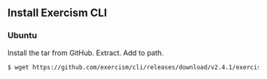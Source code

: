 ## Install Exercism CLI

### Ubuntu
Install the tar from GitHub. Extract. Add to path.

```sh
$ wget https://github.com/exercism/cli/releases/download/v2.4.1/exercism-linux-64bit.tgz && tar -xzvf exercism-linux-64bit.tgz && mkdir ~/bin && mv exercism ~/bin/ && export PATH=$HOME/bin:$PATH && echo 'export PATH=$HOME/bin:$PATH' >> ~/.bashrc && exercism --version
```
